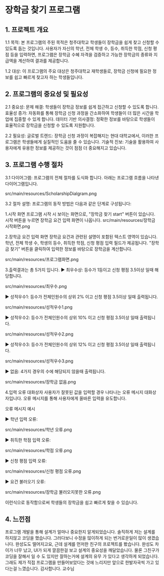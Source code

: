 # 장학금 찾기 프로그램

## 1. 프로젝트 개요
   1.1 목적: 본 프로그램의 주된 목적은 청주대학교 학생들이 장학금을 쉽게 찾고 신청할 수 있도록 돕는 것입니다. 사용자가 자신의 학년, 전체 학생 수, 등수, 취득한 학점, 신청 평점 등을 입력하면, 프로그램은 장학금 수혜 자격을 검증하고 가능한 장학금의 종류와 지급액을 계산하여 결과를 제공합니다.

   1.2 대상: 이 프로그램의 주요 대상은 청주대학교 재학생들로, 장학금 신청에 필요한 정보를 쉽고 빠르게 찾고자 하는 학생들입니다.

## 2. 프로그램의 중요성 및 필요성

   2.1 중요성:
   문제 해결: 학생들이 장학금 정보를 쉽게 접근하고 신청할 수 있도록 합니다.
   효율성 증가: 자동화를 통해 장학금 신청 과정을 간소화하여 학생들이 더 많은 시간을 학업에 집중할 수 있게 합니다.
   데이터 기반 의사결정: 정확한 정보를 바탕으로 학생들이 효율적으로 장학금을 신청할 수 있도록 지원합니다.

   2.2 필요성:
   글로벌 트렌드: 장학금 신청 과정이 복잡해지는 현대 대학교에서, 이러한 프로그램은 학생들에게 실질적인 도움을 줄 수 있습니다.
   기술적 진보: 기술을 활용하여 사용자에게 유용한 정보를 제공하는 것이 점점 더 중요해지고 있습니다.

## 3. 프로그램 수행 절차
   3.1 다이어그램: 프로그램의 전체 절차를 도식화 합니다. 아래는 프로그램 흐름을 나타낸 다이어그램입니다.

   src/main/resources/ScholarshipDialgram.png

   3.2 절차 설명: 프로그램의 동작 방법은 다음과 같은 단계로 구성됩니다:

   1.시작 화면
   프로그램 시작 시 보이는 화면으로, "장학금 찾기 start" 버튼이 있습니다. 
   시작 버튼을 누르면 장학금 요건 입력 화면이 나옵니다.
   src/main/resources/장학금 시작화면.png

   2.장학금 요건 입력 화면
   장학금 요건과 관련된 설명이 포함된 텍스트 영역이 있습니다.
   학년, 전체 학생 수, 학생의 등수, 취득한 학점, 신청 평점 입력 필드가 제공됩니다.
   "장학금 찾기" 버튼을 클릭하여 입력한 정보를 바탕으로 장학금을 계산합니다.

   src/main/resources/프로그램화면.png
   
   3.출력결과는 총 5가지 입니다.
   ▶ 최우수상: 등수가 1등이고 신청 평점 3.5이상 일때 해당합니다.

   src/main/resources/최우수.png

   ▶ 성적우수1: 등수가 전체인원수의 상위 2% 이고 신청 평점 3.5이상 일때 출력됩니다.

   src/main/resources/성적우수1.png

   ▶ 성적우수2: 등수가 전체인원수의 상위 10% 이고 신청 평점 3.5이상 일때 출력됩니다.

   src/main/resources/성적우수2.png

   ▶ 성적우수3: 등수가 전체인원수의 상위 12% 이고 신청 평점 3.5이상 일때 출력됩니다.

   src/main/resources/성적우수3.png

   ▶ 없음: 4가지 경우의 수에 해당되지 않을때 출력됩니다.

   src/main/resources/장학금 없음.png

   4.입력 오류 대화상자
   사용자가 잘못된 값을 입력할 경우 나타나는 오류 메시지 대화상자입니다.
   오류 메시지를 통해 사용자에게 올바른 입력을 유도합니다.

   오류 메시지 예시

   ▶ 학년 입력 오류:

   src/main/resources/학년 오류.png

   ▶ 취득한 학점 입력 오류:

   src/main/resources/학점 오류.png

   ▶ 신청 평점 입력 오류:

   src/main/resources/신청 평점 오류.png

   ▶ 요건 불러오기 오류:

   src/main/resources/장학금 불러오지못한 오류.png

   이런식으로 동작함으로써 학생들의 장학금을 쉽고 빠르게 찾을 수 있습니다.

## 4. 느낀점
   프로그램 개발을 통해 설계가 얼마나 중요한지 알게되었습니다. 
   솔직하게 저는 설계를 하지않고 코딩을 했습니다. 
   그러다보니 수정을 많이하게 되는 번거로운일이 많이 생겼습니다. 완성도도 떨어지고요, 
   근데 설계를 먼저한 친구의 프로젝트를 봤습니다. 완성도 차이가 너무 났고,
   UI가 되게 깔끔한걸 보고 설계의 중요성을 깨달았습니다. 
   물론 그친구가 코딩을 잘해서 일 수 도 있지만 잘하는거에 설계의 유무 가 있다고 생각하게 되었습니다. 
   그래도 제가 직접 프로그램을 만들어보았다는 것에 느리지만 앞으로 한발자국씩 가고 있다는걸 느꼈습니다. 
   감사합니다. 교수님

